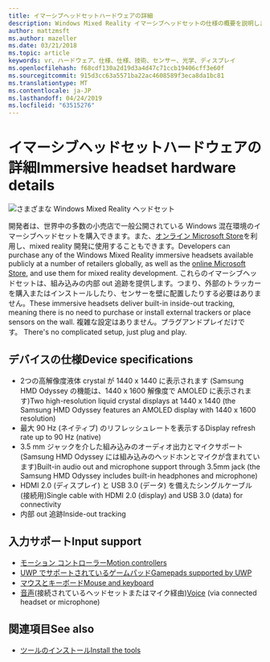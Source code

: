```yaml
---
title: イマーシブヘッドセットハードウェアの詳細
description: Windows Mixed Reality イマーシブヘッドセットの仕様の概要を説明します。これは、(外部セットアップは必要ありません) 内部アウト追跡と共に VR を提供します。
author: mattzmsft
ms.author: mazeller
ms.date: 03/21/2018
ms.topic: article
keywords: vr、ハードウェア、仕様、仕様、技術、センサー、光学、ディスプレイ
ms.openlocfilehash: f68cdf130a2d19d3a4d47c71ccb19406cff3e60f
ms.sourcegitcommit: 915d3cc63a5571ba22ac4608589f3eca8da1bc81
ms.translationtype: MT
ms.contentlocale: ja-JP
ms.lasthandoff: 04/24/2019
ms.locfileid: "63515276"
---
```

# <a name="immersive-headset-hardware-details"></a><span data-ttu-id="1ccd3-104">イマーシブヘッドセットハードウェアの詳細</span><span class="sxs-lookup"><span data-stu-id="1ccd3-104">Immersive headset hardware details</span></span>

![さまざまな Windows Mixed Reality ヘッドセット](images/MR-headsets.png)

<span data-ttu-id="1ccd3-106">開発者は、世界中の多数の小売店で一般公開されている Windows 混在環境のイマーシブヘッドセットを購入できます。また、[オンライン Microsoft Store](https://www.microsoft.com/store/collections/VRandMixedrealityheadsets)を利用し、mixed reality 開発に使用することもできます。</span><span class="sxs-lookup"><span data-stu-id="1ccd3-106">Developers can purchase any of the Windows Mixed Reality immersive headsets available publicly at a number of retailers globally, as well as the [online Microsoft Store](https://www.microsoft.com/store/collections/VRandMixedrealityheadsets), and use them for mixed reality development.</span></span> <span data-ttu-id="1ccd3-107">これらのイマーシブヘッドセットは、組み込みの内部 out 追跡を提供します。つまり、外部のトラッカーを購入またはインストールしたり、センサーを壁に配置したりする必要はありません。</span><span class="sxs-lookup"><span data-stu-id="1ccd3-107">These immersive headsets deliver built-in inside-out tracking, meaning there is no need to purchase or install external trackers or place sensors on the wall.</span></span><span data-ttu-id="1ccd3-108"> 複雑な設定はありません。プラグアンドプレイだけです。</span><span class="sxs-lookup"><span data-stu-id="1ccd3-108"> There's no complicated setup, just plug and play.</span></span>

## <a name="device-specifications"></a><span data-ttu-id="1ccd3-109">デバイスの仕様</span><span class="sxs-lookup"><span data-stu-id="1ccd3-109">Device specifications</span></span>
* <span data-ttu-id="1ccd3-110">2つの高解像度液体 crystal が 1440 x 1440 に表示されます (Samsung HMD Odyssey の機能は、1440 x 1600 解像度で AMOLED に表示されます)</span><span class="sxs-lookup"><span data-stu-id="1ccd3-110">Two high-resolution liquid crystal displays at 1440 x 1440 (the Samsung HMD Odyssey features an AMOLED display with 1440 x 1600 resolution)</span></span>
* <span data-ttu-id="1ccd3-111">最大 90 Hz (ネイティブ) のリフレッシュレートを表示する</span><span class="sxs-lookup"><span data-stu-id="1ccd3-111">Display refresh rate up to 90 Hz (native)</span></span>
* <span data-ttu-id="1ccd3-112">3\.5 mm ジャックを介した組み込みのオーディオ出力とマイクサポート (Samsung HMD Odyssey には組み込みのヘッドホンとマイクが含まれています)</span><span class="sxs-lookup"><span data-stu-id="1ccd3-112">Built-in audio out and microphone support through 3.5mm jack (the Samsung HMD Odyssey includes built-in headphones and microphone)</span></span>
* <span data-ttu-id="1ccd3-113">HDMI 2.0 (ディスプレイ) と USB 3.0 (データ) を備えたシングルケーブル (接続用)</span><span class="sxs-lookup"><span data-stu-id="1ccd3-113">Single cable with HDMI 2.0 (display) and USB 3.0 (data) for connectivity</span></span>
* <span data-ttu-id="1ccd3-114">内部 out 追跡</span><span class="sxs-lookup"><span data-stu-id="1ccd3-114">Inside-out tracking</span></span>

## <a name="input-support"></a><span data-ttu-id="1ccd3-115">入力サポート</span><span class="sxs-lookup"><span data-stu-id="1ccd3-115">Input support</span></span>
* [<span data-ttu-id="1ccd3-116">モーション コントローラー</span><span class="sxs-lookup"><span data-stu-id="1ccd3-116">Motion controllers</span></span>](motion-controllers.md)
* [<span data-ttu-id="1ccd3-117">UWP でサポートされているゲームパッド</span><span class="sxs-lookup"><span data-stu-id="1ccd3-117">Gamepads supported by UWP</span></span>](hardware-accessories.md)
* [<span data-ttu-id="1ccd3-118">マウスとキーボード</span><span class="sxs-lookup"><span data-stu-id="1ccd3-118">Mouse and keyboard</span></span>](hardware-accessories.md)
* <span data-ttu-id="1ccd3-119">[音声](voice-input.md)(接続されているヘッドセットまたはマイク経由)</span><span class="sxs-lookup"><span data-stu-id="1ccd3-119">[Voice](voice-input.md) (via connected headset or microphone)</span></span>

## <a name="see-also"></a><span data-ttu-id="1ccd3-120">関連項目</span><span class="sxs-lookup"><span data-stu-id="1ccd3-120">See also</span></span>
* [<span data-ttu-id="1ccd3-121">ツールのインストール</span><span class="sxs-lookup"><span data-stu-id="1ccd3-121">Install the tools</span></span>](install-the-tools.md)
